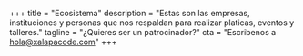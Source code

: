 +++
title = "Ecosistema"
description = "Estas son las empresas, instituciones y personas que nos respaldan para realizar platicas, eventos y talleres."
tagline = "¿Quieres ser un patrocinador?"
cta = "Escribenos a hola@xalapacode.com"
+++

